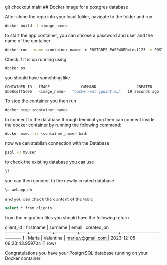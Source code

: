git checkout main  ## Docker image for a postgres database

After clone the repo into your local folder, navigate to the folder and run
 
```bash
docker build -t <image_name> .
```

to start the app container, you can choose a password and user and the name of the container
 
```bash
docker run --name <container_name> -e POSTGRES_PASSWORD=test123 -e POSTGRES_USER=myuser -p 5432:5432 -d  <image_name>
```
 
Check if it is up running using
 
```bash
docker ps
```
 
you should have somehting like
 
```bash
CONTAINER ID   IMAGE              COMMAND                  CREATED          STATUS          PORTS                                       NAMES
5be8cdff5c96   <image_name>   "docker-entrypoint.s…"   19 seconds ago   Up 19 seconds   0.0.0.0:5432->5432/tcp, :::5432->5432/tcp   <container_name>
```
 
To stop the container you then run
 
```bash
docker stop <container_name>
```
 
to connect to the database through terminal you then can connect inside the docker container by running the following command:
 
```bash
docker exec -it <container_name> bash
```
now we can stablish connection with the Database
 
```bash
psql -U myuser
```
to check the existing database you can use

```bash
\l
```
you can then connect to the newlly created database 

```bash
\c webapp_db
```

and you can check the content of the table  

```bash
select * from clients
```
from the migration files you should have the following return

 client_id | firstname |  surname  |       email       |         created_on         
-----------+-----------+-----------+-------------------+----------------------------
         1 | Maria     | Valentina | maria.v@gmail.com | 2023-12-05 06:23:43.959704
(1 row)

Congratulations you have your PostgreSQL database running on your Docker container
